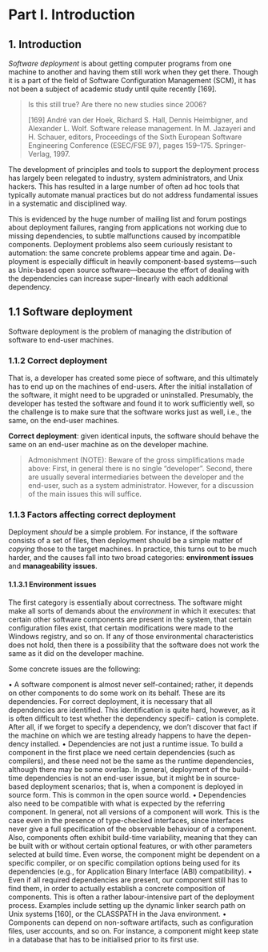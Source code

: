 # Part I. Introduction

## 1. Introduction

*Software deployment* is about getting computer programs from one machine to another and having them still work when they get there. Though it is a part of the field of Software Configuration Management (SCM), it has not been a subject of academic study until quite recently [169].

> Is this still true? Are there no new studies since 2006?
>
> [169] André van der Hoek, Richard S. Hall, Dennis Heimbigner, and Alexander L. Wolf. Software release management. In M. Jazayeri and H. Schauer, editors, Proceedings of the Sixth European Software Engineering Conference (ESEC/FSE 97), pages 159–175. Springer-Verlag, 1997.

The development of principles and tools to support the deployment process has largely been relegated to industry, system administrators, and Unix hackers. This has resulted in a large number of often ad hoc tools that typically automate manual practices but do not address fundamental issues in a systematic and disciplined way.

This is evidenced by the huge number of mailing list and forum postings about deployment failures, ranging from applications not working due to missing dependencies, to
subtle malfunctions caused by incompatible components. Deployment problems also seem
curiously resistant to automation: the same concrete problems appear time and again. De-
ployment is especially difficult in heavily component-based systems—such as Unix-based
open source software—because the effort of dealing with the dependencies can increase
super-linearly with each additional dependency.

## 1.1 Software deployment

Software deployment is the problem of managing the distribution of software to end-user machines.

### 1.1.2 Correct deployment

That is, a developer has created some piece of software, and this ultimately has to end up on the machines of end-users. After the initial installation of the software, it might need to be upgraded or uninstalled.  Presumably, the developer has tested the software and found it to work sufficiently well, so the challenge is to make sure that the software works just as well, i.e., the same, on the end-user machines.

**Correct deployment**: given identical inputs, the software should behave the same on an end-user machine as on the developer machine.

> Admonishment (NOTE):
Beware of the gross simplifications made above: First, in general there is no single “developer”. Second, there are usually several intermediaries between the developer and the end-user, such as a system administrator. However, for a discussion of the main issues this will suffice.

### 1.1.3 Factors affecting correct deployment

Deployment *should* be a simple problem. For instance, if the software consists of a set of files, then deployment should be a simple matter of *copying* those to the target machines. In practice, this turns out to be much harder, and the causes fall into two broad categories: **environment issues** and **manageability issues**.

#### 1.1.3.1 Environment issues

The first category is essentially about correctness. The software might make all sorts of demands about the *environment* in which it executes: that certain other software components are present in the system, that certain configuration files exist, that certain modifications were made to the Windows registry, and so on. If any of those environmental characteristics does not hold, then there is a possibility that the software does not work the same as it did on the developer machine.

Some concrete issues are the following:

• A software component is almost never self-contained; rather, it depends on other
components to do some work on its behalf. These are its dependencies. For correct
deployment, it is necessary that all dependencies are identified. This identification
is quite hard, however, as it is often difficult to test whether the dependency specifi-
cation is complete. After all, if we forget to specify a dependency, we don’t discover
that fact if the machine on which we are testing already happens to have the depen-
dency installed.
• Dependencies are not just a runtime issue. To build a component in the first place we
need certain dependencies (such as compilers), and these need not be the same as the
runtime dependencies, although there may be some overlap. In general, deployment
of the build-time dependencies is not an end-user issue, but it might be in source-
based deployment scenarios; that is, when a component is deployed in source form.
This is common in the open source world.
• Dependencies also need to be compatible with what is expected by the referring
component. In general, not all versions of a component will work. This is the case
even in the presence of type-checked interfaces, since interfaces never give a full
specification of the observable behaviour of a component. Also, components often
exhibit build-time variability, meaning that they can be built with or without certain
optional features, or with other parameters selected at build time. Even worse, the
component might be dependent on a specific compiler, or on specific compilation
options being used for its dependencies (e.g., for Application Binary Interface (ABI)
compatibility).
• Even if all required dependencies are present, our component still has to find them,
in order to actually establish a concrete composition of components. This is often
a rather labour-intensive part of the deployment process. Examples include setting
up the dynamic linker search path on Unix systems [160], or the CLASSPATH in the
Java environment.
• Components can depend on non-software artifacts, such as configuration files, user
accounts, and so on. For instance, a component might keep state in a database that
has to be initialised prior to its first use.
